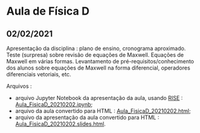 # Aula de Física D

## 02/02/2021

Apresentação da disciplina : plano de ensino, cronograma aproximado.
Teste (surpresa) sobre revisão de equações de Maxwell.
Equações de Maxwell em várias formas.
Levantamento de pré-requisitos/conhecimento dos alunos sobre equações de Maxwell na forma diferencial, operadores diferenciais vetoriais, etc.

Arquivos :

- arquivo Jupyter Notebook da apresentação da aula, usando [RISE](https://rise.readthedocs.io/) : [Aula_FisicaD_20210202.ipynb](Aula_FisicaD_20210202.ipynb);
- arquivo da aula convertido para HTML : [Aula_FisicaD_20210202.html](Aula_FisicaD_20210202.html);
- arquivo da apresentação da aula convertido para HTML : [Aula_FisicaD_20210202.slides.html](Aula_FisicaD_20210202.slides.html).
